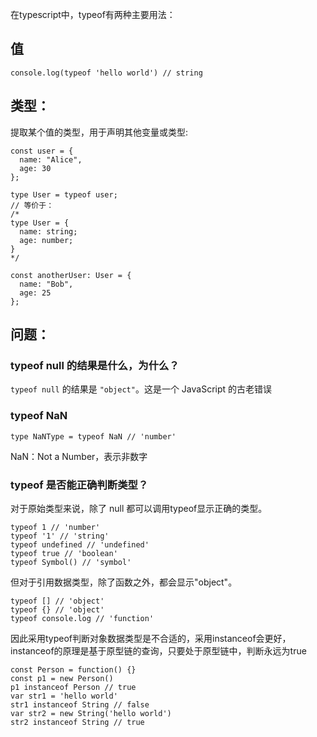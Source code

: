 在typescript中，typeof有两种主要用法：

## 值

```
console.log(typeof 'hello world') // string
```

## 类型：

提取某个值的类型，用于声明其他变量或类型:

```
const user = {
  name: "Alice",
  age: 30
};

type User = typeof user;
// 等价于：
/*
type User = {
  name: string;
  age: number;
}
*/

const anotherUser: User = {
  name: "Bob",
  age: 25
};
```

## 问题：

### typeof null 的结果是什么，为什么？

`typeof null` 的结果是 `"object"`。这是一个 JavaScript 的古老错误

### typeof NaN

```
type NaNType = typeof NaN // 'number'
```

NaN：Not a Number，表示非数字

### typeof 是否能正确判断类型？

对于原始类型来说，除了 null 都可以调用typeof显示正确的类型。

```
typeof 1 // 'number'
typeof '1' // 'string'
typeof undefined // 'undefined'
typeof true // 'boolean'
typeof Symbol() // 'symbol'
```

但对于引用数据类型，除了函数之外，都会显示"object"。

```
typeof [] // 'object'
typeof {} // 'object'
typeof console.log // 'function'
```

因此采用typeof判断对象数据类型是不合适的，采用instanceof会更好，instanceof的原理是基于原型链的查询，只要处于原型链中，判断永远为true

```
const Person = function() {}
const p1 = new Person()
p1 instanceof Person // true
var str1 = 'hello world'
str1 instanceof String // false
var str2 = new String('hello world')
str2 instanceof String // true
```